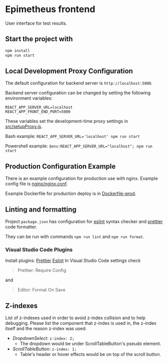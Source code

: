 # Epimetheus frontend

User interface for test results.

## Start the project with

```bash
npm install
npm run start
```

## Local Development Proxy Configuration

The default configuration for backend server is `http://localhost:5000`.

Backend server configuration can be changed by setting the following environment variables:

```dosini
REACT_APP_SERVER_URL=localhost
REACT_APP_FRONT_END_PORT=5000
```

These variables set the development-time proxy settings in [src/setupProxy.js](src/setupProxy.js).

Bash example: `REACT_APP_SERVER_URL='localhost' npm run start`

Powershell example: `$env:REACT_APP_SERVER_URL="localhost"; npm run start`

## Production Configuration Example

There is an example configuration for production use with nginx. Example config file is [nginx/nginx.conf](nginx/nginx.conf).

Example Dockerfile for production deploy is in [Dockerfile-prod](Dockerfile-prod).

## Linting and formatting

Project `package.json` has configuration for [eslint](https://eslint.org/)
syntax checker and [prettier](https://prettier.io/) code formatter.

They can be run with commands `npm run lint` and `npm run format`.

### Visual Studio Code Plugins

Install plugins:
[Prettier](https://marketplace.visualstudio.com/items?itemName=dbaeumer.vscode-eslint)
[Eslint](https://marketplace.visualstudio.com/items?itemName=esbenp.prettier-vscode)
In Visual Studio Code settings check

> Prettier: Require Config

and

> Editor: Format On Save

## Z-indexes
List of z-indexes used in order to avoid z-index collision and to help debugging. Please list the component that z-index is used in, the z-index itself and the reason z-index was used.

- *DropdownSelect*: `z-index: 2;`
  - The dropdown would be under ScrollTableButton's pseudo element.
- *ScrollTableButton*: `z-index: 1;`
  - Table's header or hover effects would be on top of the scroll button.
